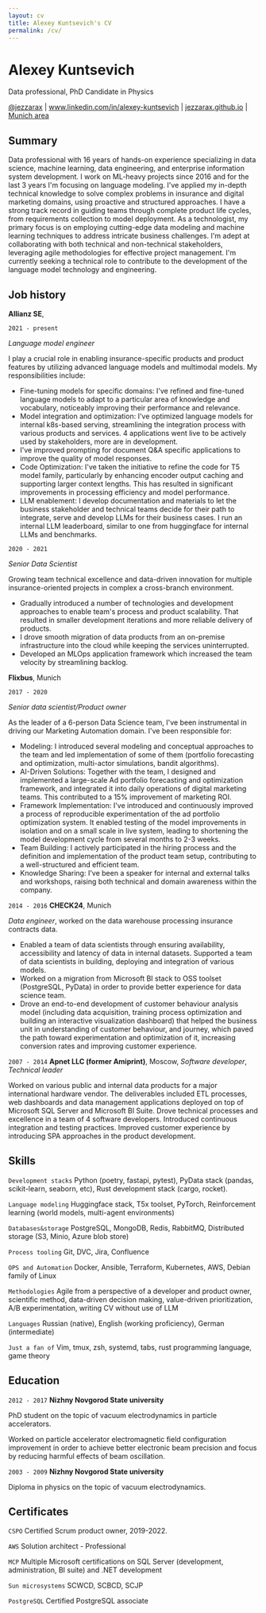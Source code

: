 ```yaml
---
layout: cv
title: Alexey Kuntsevich's CV
permalink: /cv/
---
```


# Alexey Kuntsevich
Data professional, PhD Candidate in Physics

<div id="webaddress">
<a href="https://twitter.com/jezzarax">@jezzarax</a>
| <a href="https://www.linkedin.com/in/alexey-kuntsevich">www.linkedin.com/in/alexey-kuntsevich</a>
| <a href="/blog/">jezzarax.github.io</a>
| <a href="https://goo.gl/maps/jxpZWvSq8uHwnLBC7">Munich area</a>
</div>


## Summary

Data professional with 16 years of hands-on experience specializing in data science, machine learning, data engineering, and enterprise information system development. I work on ML-heavy projects since 2016 and for the last 3 years I'm focusing on language modeling. I've applied my in-depth technical knowledge to solve complex problems in insurance and digital marketing domains, using proactive and structured approaches. I have a strong track record in guiding teams through complete product life cycles, from requirements collection to model deployment. As a technologist, my primary focus is on employing cutting-edge data modeling and machine learning techniques to address intricate business challenges. I'm adept at collaborating with both technical and non-technical stakeholders, leveraging agile methodologies for effective project management. I'm currently seeking a technical role to contribute to the development of the language model technology and engineering.


## Job history

__Allianz SE__, 

`2021 - present`

*Language model engineer*

I play a crucial role in enabling insurance-specific products and product features by utilizing advanced language models and multimodal models. My responsibilities include:

* Fine-tuning models for specific domains: I've refined and fine-tuned language models to adapt to a particular area of knowledge and vocabulary, noticeably improving their performance and relevance.
* Model integration and optimization: I've optimized language models for internal k8s-based serving, streamlining the integration process with various products and services. 4 applications went live to be actively used by stakeholders, more are in development.
* I've improved prompting for document Q&A specific applications to improve the quality of model responses.
* Code Optimization: I've taken the initiative to refine the code for T5 model family, particularly by enhancing encoder output caching and supporting larger context lengths. This has resulted in significant improvements in processing efficiency and model performance.
* LLM enablement: I develop documentation and materials to let the business stakeholder and technical teams decide for their path to integrate, serve and develop LLMs for their business cases. I run an internal LLM leaderboard, similar to one from huggingface for internal LLMs and benchmarks.

`2020 - 2021`

*Senior Data Scientist*

Growing team technical excellence and data-driven innovation for multiple insurance-oriented projects in complex a cross-branch environment.

* Gradually introduced a number of technologies and development approaches to enable team's process and product scalability. That resulted in smaller development iterations and more reliable delivery of products.
* I drove smooth migration of data products from an on-premise infrastructure into the cloud while keeping the services uninterrupted.
* Developed an MLOps application framework which increased the team velocity by streamlining backlog.


__Flixbus__, Munich

`2017 - 2020`

*Senior data scientist/Product owner*

As the leader of a 6-person Data Science team, I've been instrumental in driving our Marketing Automation domain. I've been responsible for:

* Modeling: I introduced several modeling and conceptual approaches to the team and led implementation of some of them (portfolio forecasting and optimization, multi-actor simulations, bandit algorithms).
* AI-Driven Solutions: Together with the team, I designed and implemented a large-scale Ad portfolio forecasting and optimization framework, and integrated it into daily operations of digital marketing teams. This contributed to a 15% improvement of marketing ROI.
* Framework Implementation: I've introduced and continuously improved a process of reproducible experimentation of the ad portfolio optimization system. It enabled testing of the model improvements in isolation and on a small scale in live system, leading to shortening the model development cycle from several months to 2-3 weeks.
* Team Building: I actively participated in the hiring process and the definition and implementation of the product team setup, contributing to a well-structured and efficient team.
* Knowledge Sharing: I've been a speaker for internal and external talks and workshops, raising both technical and domain awareness within the company.

`2014 - 2016`
__CHECK24__, Munich

*Data engineer*, worked on the data warehouse processing insurance contracts data.

* Enabled a team of data scientists through ensuring availability, accessibility and latency of data in internal datasets. Supported a team of data scientists in building, deploying and integration of various models.
* Worked on a migration from Microsoft BI stack to OSS toolset (PostgreSQL, PyData) in order to provide better experience for data science team.
* Drove an end-to-end development of customer behaviour analysis model (including data acquisition, training process optimization and building an interactive visualization dashboard) that helped the business unit in understanding of customer behaviour, and journey, which paved the path toward experimentation and optimization of it, increasing conversion rates and improving customer experience.


`2007 - 2014`
__Apnet LLC (former Amiprint)__, Moscow, *Software developer*, *Technical leader*

Worked on various public and internal data products for a major international hardware vendor. The deliverables included ETL processes, web dashboards and data management applications deployed on top of Microsoft SQL Server and Microsoft BI Suite. Drove technical processes and excellence in a team of 4 software developers. Introduced continuous integration and testing practices. Improved customer experience by introducing SPA approaches in the product development.


## Skills

`Development stacks` Python (poetry, fastapi, pytest), PyData stack (pandas, scikit-learn, seaborn, etc), Rust development stack (cargo, rocket).

`Language modeling` Huggingface stack, T5x toolset, PyTorch, Reinforcement learning (world models, multi-agent environments)

`Databases&storage` PostgreSQL, MongoDB, Redis, RabbitMQ, Distributed storage (S3, Minio, Azure blob store)

`Process tooling` Git, DVC, Jira, Confluence

`OPS and Automation` Docker, Ansible, Terraform, Kubernetes, AWS, Debian family of Linux

`Methodologies` Agile from a perspective of a developer and product owner, scientific method, data-driven decision making, value-driven prioritization, A/B experimentation, writing CV without use of LLM

`Languages` Russian (native), English (working proficiency), German (intermediate)

`Just a fan of` Vim, tmux, zsh, systemd, tabs, rust programming language, game theory

## Education

`2012 - 2017`
__Nizhny Novgorod State university__

PhD student on the topic of vacuum electrodynamics in particle accelerators.

Worked on particle accelerator electromagnetic field configuration improvement in order to achieve better electronic beam precision and focus by reducing harmful effects of beam oscillation.

`2003 - 2009`
__Nizhny Novgorod State university__

Diploma in physics on the topic of vacuum electrodynamics.


## Certificates

`CSPO` Certified Scrum product owner, 2019-2022.

`AWS` Solution architect - Professional

`MCP` Multiple Microsoft certifications on SQL Server (development, administration, BI suite) and .NET development

`Sun microsystems` SCWCD, SCBCD, SCJP

`PostgreSQL` Certified PostgreSQL associate


<!-- ### Footer

Last updated: June 2023 -->



